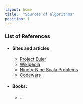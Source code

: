 ```yaml
---
layout: home
title:  "Sources of algorithms"
position: 1
---
```


### List of References
- #### Sites and articles
    - [Project Euler](https://projecteuler.net)
    - [Wikipedia](https://wikipedia.org)
    - [Ninety-Nine Scala Problems](http://aperiodic.net/phil/scala/s-99/)
    - [Codewars](https://www.codewars.com)

- #### Books:
    - ...